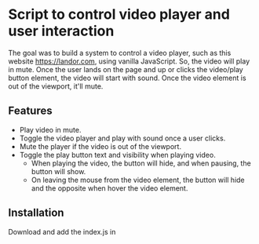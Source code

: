 # Script to control video player and user interaction
The goal was to build a system to control a video player, such as this website https://landor.com, using vanilla JavaScript. So, the video will play in mute. Once the user lands on the page and up or clicks the video/play button element, the video will start with sound. Once the video element is out of the viewport, it'll mute. 

## Features
- Play video in mute.
- Toggle the video player and play with sound once a user clicks.
- Mute the player if the video is out of the viewport.
- Toggle the play button text and visibility when playing video.
  - When playing the video, the button will hide, and when pausing, the button will show.
  - On leaving the mouse from the video element, the button will hide and the opposite when hover the video element.
 
## Installation
Download and add the index.js in <script> tag before the </body>. You can change the file name to whatever you want. 

### Prerequisite
* An HTML "video" element with a valid video source.
* The video element should have "muted" and "loop" attributes.
* A wrapper ( div, section etc. ) element to wrap the video and a button element inside it.
* The video element should have an ID "video".

### Initialization
To initialize the function, create an instance of the class "VideoPlay". Make sure to pass the wrapper element and the button element as parameters. 

### Example 
//play button element </br>
const playBtn = document.querySelector(".playBtn");

//video element wrapper </br>
const videoWrapper = document.querySelector(".video-wrapper");

//initialization of the constructor to make the video element functional </br>
const videoPlay = new VideoPlay(videoWrapper, playBtn);
